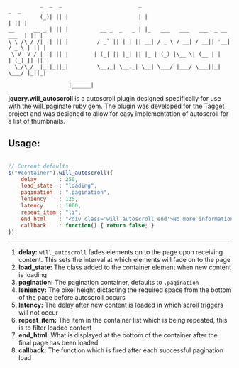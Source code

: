 ```                                                                                                                                                     
          _  _  _                        _                                   _  _ 
          (_)| || |                      | |                                 | || |
__      __ _ | || |          __ _  _   _ | |_   ___   ___   ___  _ __   ___  | || |
\ \ /\ / /| || || |         / _` || | | || __| / _ \ / __| / __|| '__| / _ \ | || |
 \ V  V / | || || |        | (_| || |_| || |_ | (_) |\__ \| (__ | |   | (_) || || |
  \_/\_/  |_||_||_|         \__,_| \__,_| \__| \___/ |___/ \___||_|    \___/ |_||_|
                    ______                                                         
                   |______|          
```

**jquery.will_autoscroll** is a autoscroll plugin designed specifically for use with the will_paginate ruby gem. 
The plugin was developed for the Tagget project and was designed to allow for easy implementation of autoscroll for
a list of thumbnails.

## Usage:

``` javascript

// Current defaults
$("#container").will_autoscroll({
    delay       : 250,
    load_state  : "loading",
    pagination  : ".pagination",
    leniency    : 125,
    latency     : 1000,
    repeat_item : "li",
    end_html    : "<div class='will_autoscroll_end'>No more information could be loaded</div>",
    callback    : function() { return false; }
});
```
---
1. **delay:** `will_autoscroll` fades elements on to the page upon receiving content. This sets the interval at which elements will fade on to the page
2. **load_state:** The class added to the container element when new content is loading
3. **pagination:** The pagination container, defaults to `.pagination`
4. **leniency:** The pixel height dictacting the required space from the bottom of the page before autoscroll occurs
5. **latency:** The delay after new content is loaded in which scroll triggers will not occur
6. **repeat_item:** The item in the container list which is being repeated, this is to filter loaded content
7. **end_html:** What is displayed at the bottom of the container after the final page has been loaded
8. **callback:** The function which is fired after each successful pagination load